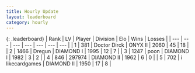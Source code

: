 ```yaml
---
title: Hourly Update
layout: leaderboard
category: hourly
---
```


{: .leaderboard}
| Rank | LV | Player | Division | Elo | Wins | Losses |
| --- | --- | --- | --- | --- | --- | --- |
| <span data-change="0">1</span> | 381 | <span title="ID: 67210">Doctor Dirck</span> | ONYX II | <span data-change="-15">2060</span> | <span data-change="4">45</span> | <span data-change="4">18</span> |
| <span data-change="1">2</span> | 1466 | <span title="ID: 337810">Dregun</span> | DIAMOND I | <span data-change="19">1995</span> | <span data-change="4">12</span> | <span data-change="2">7</span> |
| <span data-change="-1">3</span> | 1247 | <span title="ID: 540690">poon</span> | DIAMOND I | <span data-change="-9">1982</span> | <span data-change="0">3</span> | <span data-change="1">2</span> |
| <span data-change="0">4</span> | 846 | <span title="ID: 544038">297974</span> | DIAMOND II | <span data-change="0">1962</span> | <span data-change="0">6</span> | <span data-change="0">0</span> |
| <span data-change="0">5</span> | 702 | <span title="ID: 700593">i likecardgames</span> | DIAMOND II | <span data-change="0">1950</span> | <span data-change="0">17</span> | <span data-change="0">8</span> |